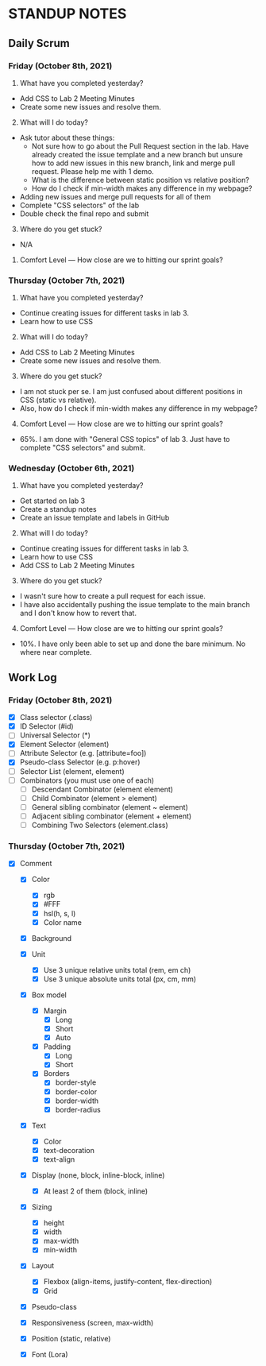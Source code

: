 # STANDUP NOTES
## Daily Scrum

### Friday (October 8th, 2021)
1. What have you completed yesterday?
   
- Add CSS to Lab 2 Meeting Minutes
- Create some new issues and resolve them.

2. What will I do today?

- Ask tutor about these things:
  + Not sure how to go about the Pull Request section in the lab. Have already created the issue template and a new branch but unsure how to add new issues in this new branch, link and merge pull request. Please help me with 1 demo.
  + What is the difference between static position vs relative position?
  + How do I check if min-width makes any difference in my webpage?
- Adding new issues and merge pull requests for all of them
- Complete "CSS selectors" of the lab
- Double check the final repo and submit

3. Where do you get stuck?

- N/A
  
1. Comfort Level — How close are we to hitting our sprint goals?


### Thursday (October 7th, 2021)
1. What have you completed yesterday?
  
- Continue creating issues for different tasks in lab 3.
- Learn how to use CSS

2. What will I do today?

- Add CSS to Lab 2 Meeting Minutes
- Create some new issues and resolve them.
 
3. Where do you get stuck?

- I am not stuck per se. I am just confused about different positions in CSS (static vs relative). 
- Also, how do I check if min-width makes any difference in my webpage?

4. Comfort Level — How close are we to hitting our sprint goals?

- 65%. I am done with "General CSS topics" of lab 3. Just have to complete "CSS selectors" and submit.

### Wednesday (October 6th, 2021)
1. What have you completed yesterday?

- Get started on lab 3
- Create a standup notes
- Create an issue template and labels in GitHub

2. What will I do today?

- Continue creating issues for different tasks in lab 3.
- Learn how to use CSS
- Add CSS to Lab 2 Meeting Minutes

3. Where do you get stuck?

- I wasn't sure how to create a pull request for each issue. 
- I have also accidentally pushing the issue template to the main branch and I don't know how to revert that.

4. Comfort Level — How close are we to hitting our sprint goals?
  
- 10%. I have only been able to set up and done the bare minimum. No where near complete. 
  
## Work Log

### Friday (October 8th, 2021)

+ [x] Class selector (.class)
+ [x] ID Selector (#id)
+ [ ] Universal Selector (*)
+ [x] Element Selector (element) 
+ [ ] Attribute Selector (e.g. [attribute=foo])
+ [x] Pseudo-class Selector (e.g. p:hover)
+ [ ] Selector List (element, element)     
+ [ ] Combinators (you must use one of each)
  + [ ] Descendant Combinator (element element)
  + [ ] Child Combinator (element > element)
  + [ ] General sibling combinator (element ~ element)
  + [ ] Adjacent sibling combinator (element + element)
  + [ ] Combining Two Selectors (element.class)

### Thursday (October 7th, 2021)
+ [x] Comment
  + [x] Color
    + [x] rgb
    + [x] #FFF
    + [x] hsl(h, s, l)
    + [x] Color name
  + [x] Background
  + [x] Unit
    + [x] Use 3 unique relative units total (rem, em ch)
    + [x] Use 3 unique absolute units total (px, cm, mm)
  + [x] Box model
    + [x] Margin
      + [x] Long
      + [x] Short
      + [x] Auto
    + [x] Padding
      + [x] Long
      + [x] Short
    + [x] Borders
      + [x] border-style
      + [x] border-color
      + [x] border-width
      + [x] border-radius
  + [x] Text
    + [x] Color
    + [x] text-decoration
    + [x] text-align
  + [x] Display (none, block, inline-block, inline)
    + [x] At least 2 of them (block, inline)
  + [x] Sizing
    + [x] height
    + [x] width
    + [x] max-width
    + [x] min-width
  + [x] Layout
    + [x] Flexbox (align-items, justify-content, flex-direction)
    + [x] Grid
  + [x] Pseudo-class
  + [x] Responsiveness (screen, max-width)
  + [x] Position (static, relative)
  + [x] Font (Lora)


